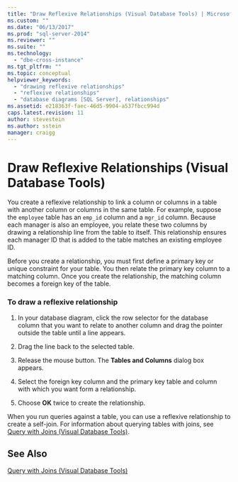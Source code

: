 ```yaml
---
title: "Draw Reflexive Relationships (Visual Database Tools) | Microsoft Docs"
ms.custom: ""
ms.date: "06/13/2017"
ms.prod: "sql-server-2014"
ms.reviewer: ""
ms.suite: ""
ms.technology: 
  - "dbe-cross-instance"
ms.tgt_pltfrm: ""
ms.topic: conceptual
helpviewer_keywords: 
  - "drawing reflexive relationships"
  - "reflexive relationships"
  - "database diagrams [SQL Server], relationships"
ms.assetid: e218363f-faec-46d5-9904-a537fbcc994d
caps.latest.revision: 11
author: stevestein
ms.author: sstein
manager: craigg
---
```

# Draw Reflexive Relationships (Visual Database Tools)
  You create a reflexive relationship to link a column or columns in a table with another column or columns in the same table. For example, suppose the `employee` table has an `emp_id` column and a `mgr_id` column. Because each manager is also an employee, you relate these two columns by drawing a relationship line from the table to itself. This relationship ensures each manager ID that is added to the table matches an existing employee ID.  
  
 Before you create a relationship, you must first define a primary key or unique constraint for your table. You then relate the primary key column to a matching column. Once you create the relationship, the matching column becomes a foreign key of the table.  
  
### To draw a reflexive relationship  
  
1.  In your database diagram, click the row selector for the database column that you want to relate to another column and drag the pointer outside the table until a line appears.  
  
2.  Drag the line back to the selected table.  
  
3.  Release the mouse button. The **Tables and Columns** dialog box appears.  
  
4.  Select the foreign key column and the primary key table and column with which you want form a relationship.  
  
5.  Choose **OK** twice to create the relationship.  
  
 When you run queries against a table, you can use a reflexive relationship to create a self-join. For information about querying tables with joins, see [Query with Joins &#40;Visual Database Tools&#41;](visual-database-tools.md).  
  
## See Also  
 [Query with Joins &#40;Visual Database Tools&#41;](visual-database-tools.md)  
  
  
